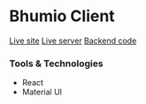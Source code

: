 # Bhumio Client

[Live site]()
[Live server]()
[Backend code]()

### Tools & Technologies

- React
- Material UI
